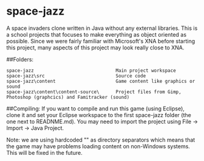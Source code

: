 space-jazz
==========

A space invaders clone written in Java without any external libraries. This is a school projects that focuses to make everything as object oriented as possible. Since we were fairly familiar with Microsoft's XNA before starting this project, many aspects of this project may look really close to XNA.

##Folders:
```
space-jazz                              Main project workspace
space-jazz\src                          Source code
space-jazz\content                      Game content like graphics or sound
space-jazz\content\content-source\      Project files from Gimp, Photoshop (graphcics) and Famitracker (sound)
```

##Compiling:
If you want to compile and run this game (using Eclipse), clone it and set your Eclipse workspace to the first space-jazz folder (the one next to READNME.md). You may need to import the project using File -> Import -> Java Project. 

Note: we are using hardcoded "\" as directory separators which means that the game may have problems loading content on non-Windows systems. This will be fixed in the future.
